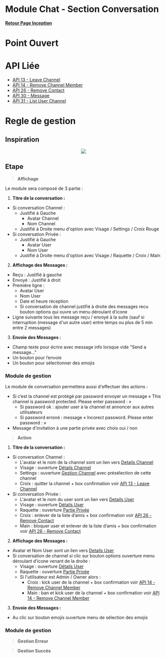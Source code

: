# Module Chat - Section Conversation

**[Retour Page Inception](./00_Page_Inception.md)**

# Point Ouvert

# API Liée
- [API 13 - Leave Channel](../API/13_Leave_Channel.md)
- [API 14 - Remove Channel Member](../API/14_Remove_Channel_Member.md)
- [API 26 - Remove Contact](../API/26_Remove_Contact.md)
- [API 30 - Message](../API/30_Message.md)
- [API 31 - List User Channel](../API/31_List_User_Channel.md)
# Regle de gestion

## Inspiration
<p align="center">
	<img src="./Inspiration/Chat_Conversation.png" />
</p>

## Etape

> **Affichage**

Le module sera composé de 3 partie :
1. **Titre de la conversation :**
- Si conversation Channel :
	- Justifié à Gauche
		- Avatar Channel
		- Nom Channel
	- Justifié à Droite menu d'option avec Visage / Settings / Croix Rouge
- Si conversation Privée :
	- Justifié à Gauche
		- Avatar User
		- Nom User
	- Justifié à Droite menu d'option avec Visage / Raquette / Croix / Main

2. **Affichage des Messages :**
- Reçu : Justifié à gauche
- Envoyé : Justifié à droit
- Première ligne : 
	- Avatar User
	- Nom User
	- Date et heure réception
	- Si conversation de channel justifié à droite des messages recu bouton options qui ouvre un menu déroulant d’icone
- Ligne suivante tous les message reçu / envoyé à la suite (sauf si interruption (message d'un autre user) entre temps ou plus de 5 min entre 2 messages)

3. **Envoie des Messages :**
- Champ texte pour écrire avec message info lorsque vide "Send a message..."
- Un bouton pour l’envoie
- Un bouton pour sélectionner des emojis

### Module de gestion
Le module de conversation permettera aussi d'effectuer des actions :
- Si c’est la channel est protégé par password envoyer un message « This channel is password protected. Please enter password : »
	- Si password ok : ajouter user à la channel et annoncer aux autres utilisateurs
	- Si password erroné : message « Incorect password. Please enter password : »
- Message d'invitation à une partie privée avec choix oui / non

> **Action**

1. **Titre de la conversation :**
- Si conversation Channel :
	- L'avatar et le nom de la channel sont un lien vers [Details Channel](./05D_Details_Channel.md)
	- Visage : ouverture [Détails Channel](./11D_Details_Channel.md)
	- Settings : ouverture [Gestion Channel](./33_Gestion_Channel.md) avec présélection de cette channel
	- Croix : quitter la channel + box confirmation voir [API 13 - Leave Channel](../API/13_Leave_Channel.md)
- Si conversation Privée :
	- L'avatar et le nom du user sont un lien vers [Details User](./11E_Details_User.md)
	- Visage : ouverture [Détails User](./11E_Details_User.md)
	- Raquette : ouverture [Partie Privée](./24_Partie_Privee.md)
	- Croix : enlever de la liste d’amis + box confirmation voir [API 26 - Remove Contact](../API/26_Remove_Contact.md)
	- Main : bloquer user et enlever de la liste d’amis + box confirmation voir [API 26 - Remove Contact](../API/26_Remove_Contact.md)

2. **Affichage des Messages :**
- Avatar et Nom User sont un lien vers [Details User](./11E_Details_User.md)
- Si conversation de channel si clic sur bouton options ouverture menu déroulant d’icone venant de la droite :
	- Visage : ouverture [Détails User](./11E_Details_User.md)
	- Raquette : ouverture [Partie Privée](./24_Partie_Privee.md)
	- Si l'utilisateur est Admin / Owner alors : 
		- Croix : kick user de la channel + box confirmation voir [API 14 - Remove Channel Member](../API/14_Remove_Channel_Member.md)
		- Main : ban et kick user de la channel + box confirmation voir [API 14 - Remove Channel Member](../API/14_Remove_Channel_Member.md)

3. **Envoie des Messages :**
- Au clic sur bouton emojis ouverture menu de sélection des emojis

### Module de gestion

> **Gestion Erreur**

> **Gestion Succès**

